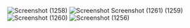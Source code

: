 ![Screenshot (1258)](https://github.com/tanujgrover9/RejouiceWeb/assets/84788236/d30eabfa-6aa8-48ea-b30f-6e511863973c)
![Screenshot ![Screenshot (1261)](https://github.com/tanujgrover9/RejouiceWeb/assets/84788236/fe8ca42d-3577-4bc8-bba8-f9af879786f5)
(1259)](https://github.com/tanujgrover9/RejouiceWeb/assets/84788236/0b87703b-f8ca-4afa-92a3-477870e11670)
![Screenshot (1260)](https://github.com/tanujgrover9/RejouiceWeb/assets/84788236/8aea1f50-7269-4059-af24-730c55f39b09)
![Screenshot (1256)](https://github.com/tanujgrover9/RejouiceWeb/assets/84788236/e0eb6fe6-0b6c-4936-b270-8ce6550bc649)
